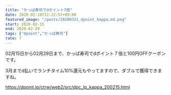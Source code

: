 ```yaml
---
title: "かっぱ寿司でdポイント7倍"
date: 2020-02-18T22:22:57+09:00
featured_image: "/posts/20200331_dpoint_kappa.md.png"
start: 2020-02-15
end: 2020-02-29
tags: ["dpoint","かっぱ寿司"]
rate: 7
---
```


02月15日から02月29日まで、かっぱ寿司でdポイント７倍と100円OFFクーポンです。

3月までd払いでランチタイム10%還元もやってますので、ダブルで獲得できますね。

https://dpoint.jp/ctrw/web2/src/dpc_lp_kappa_200215.html

